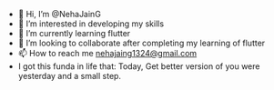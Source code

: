- 👋 Hi, I’m @NehaJainG
- 👀 I’m interested in developing my skills
- 🌱 I’m currently learning flutter
- 💞️ I’m looking to collaborate after completing my learning of flutter
- 📫 How to reach me nehajaing1324@gmail.com
- I got this funda in life that: <bold> Today, Get better version of you were yesterday and a small step.</bold>

<!---
NehaJainG/NehaJainG is a ✨ special ✨ repository because its `README.md` (this file) appears on your GitHub profile.
You can click the Preview link to take a look at your changes.
--->
